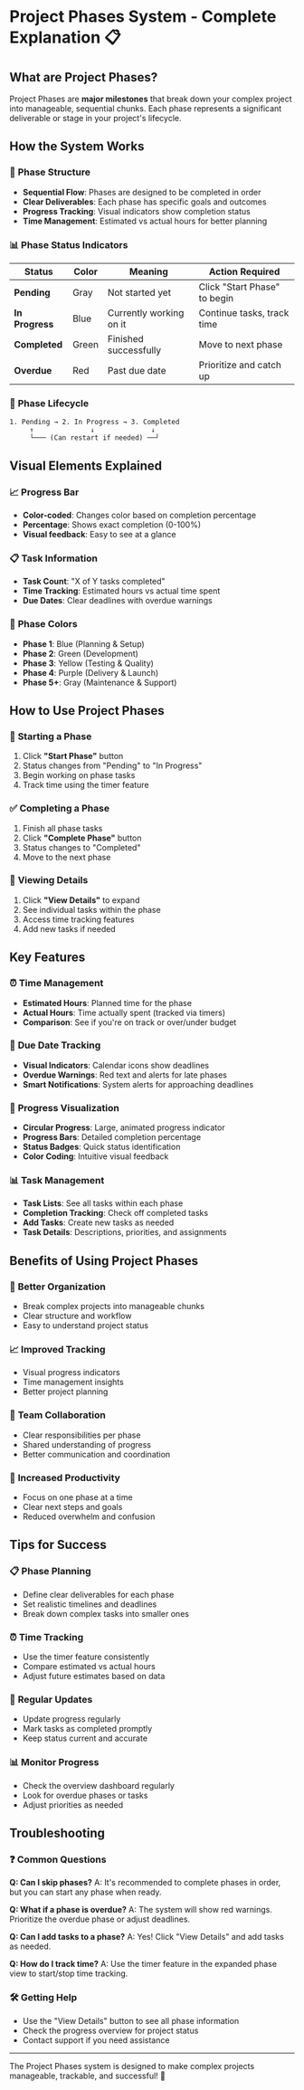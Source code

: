 # Project Phases System - Complete Explanation 📋

## What are Project Phases?

Project Phases are **major milestones** that break down your complex project into manageable, sequential chunks. Each phase represents a significant deliverable or stage in your project's lifecycle.

## How the System Works

### 🎯 **Phase Structure**
- **Sequential Flow**: Phases are designed to be completed in order
- **Clear Deliverables**: Each phase has specific goals and outcomes
- **Progress Tracking**: Visual indicators show completion status
- **Time Management**: Estimated vs actual hours for better planning

### 📊 **Phase Status Indicators**

| Status | Color | Meaning | Action Required |
|--------|-------|---------|-----------------|
| **Pending** | Gray | Not started yet | Click "Start Phase" to begin |
| **In Progress** | Blue | Currently working on it | Continue tasks, track time |
| **Completed** | Green | Finished successfully | Move to next phase |
| **Overdue** | Red | Past due date | Prioritize and catch up |

### 🔄 **Phase Lifecycle**

```
1. Pending → 2. In Progress → 3. Completed
     ↑              ↓              ↓
     └─── (Can restart if needed) ──┘
```

## Visual Elements Explained

### 📈 **Progress Bar**
- **Color-coded**: Changes color based on completion percentage
- **Percentage**: Shows exact completion (0-100%)
- **Visual feedback**: Easy to see at a glance

### 📋 **Task Information**
- **Task Count**: "X of Y tasks completed"
- **Time Tracking**: Estimated hours vs actual time spent
- **Due Dates**: Clear deadlines with overdue warnings

### 🎨 **Phase Colors**
- **Phase 1**: Blue (Planning & Setup)
- **Phase 2**: Green (Development)
- **Phase 3**: Yellow (Testing & Quality)
- **Phase 4**: Purple (Delivery & Launch)
- **Phase 5+**: Gray (Maintenance & Support)

## How to Use Project Phases

### 🚀 **Starting a Phase**
1. Click **"Start Phase"** button
2. Status changes from "Pending" to "In Progress"
3. Begin working on phase tasks
4. Track time using the timer feature

### ✅ **Completing a Phase**
1. Finish all phase tasks
2. Click **"Complete Phase"** button
3. Status changes to "Completed"
4. Move to the next phase

### 📖 **Viewing Details**
1. Click **"View Details"** to expand
2. See individual tasks within the phase
3. Access time tracking features
4. Add new tasks if needed

## Key Features

### ⏰ **Time Management**
- **Estimated Hours**: Planned time for the phase
- **Actual Hours**: Time actually spent (tracked via timers)
- **Comparison**: See if you're on track or over/under budget

### 📅 **Due Date Tracking**
- **Visual Indicators**: Calendar icons show deadlines
- **Overdue Warnings**: Red text and alerts for late phases
- **Smart Notifications**: System alerts for approaching deadlines

### 🎯 **Progress Visualization**
- **Circular Progress**: Large, animated progress indicator
- **Progress Bars**: Detailed completion percentage
- **Status Badges**: Quick status identification
- **Color Coding**: Intuitive visual feedback

### 📊 **Task Management**
- **Task Lists**: See all tasks within each phase
- **Completion Tracking**: Check off completed tasks
- **Add Tasks**: Create new tasks as needed
- **Task Details**: Descriptions, priorities, and assignments

## Benefits of Using Project Phases

### 🎯 **Better Organization**
- Break complex projects into manageable chunks
- Clear structure and workflow
- Easy to understand project status

### 📈 **Improved Tracking**
- Visual progress indicators
- Time management insights
- Better project planning

### 👥 **Team Collaboration**
- Clear responsibilities per phase
- Shared understanding of progress
- Better communication and coordination

### 🚀 **Increased Productivity**
- Focus on one phase at a time
- Clear next steps and goals
- Reduced overwhelm and confusion

## Tips for Success

### 📋 **Phase Planning**
- Define clear deliverables for each phase
- Set realistic timelines and deadlines
- Break down complex tasks into smaller ones

### ⏰ **Time Tracking**
- Use the timer feature consistently
- Compare estimated vs actual hours
- Adjust future estimates based on data

### 🔄 **Regular Updates**
- Update progress regularly
- Mark tasks as completed promptly
- Keep status current and accurate

### 📊 **Monitor Progress**
- Check the overview dashboard regularly
- Look for overdue phases or tasks
- Adjust priorities as needed

## Troubleshooting

### ❓ **Common Questions**

**Q: Can I skip phases?**
A: It's recommended to complete phases in order, but you can start any phase when ready.

**Q: What if a phase is overdue?**
A: The system will show red warnings. Prioritize the overdue phase or adjust deadlines.

**Q: Can I add tasks to a phase?**
A: Yes! Click "View Details" and add tasks as needed.

**Q: How do I track time?**
A: Use the timer feature in the expanded phase view to start/stop time tracking.

### 🛠️ **Getting Help**
- Use the "View Details" button to see all phase information
- Check the progress overview for project status
- Contact support if you need assistance

---

The Project Phases system is designed to make complex projects manageable, trackable, and successful! 🎉
